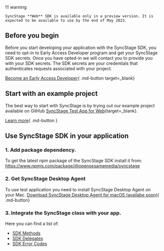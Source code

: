 !!! warning

    SyncStage **Web** SDK is available only in a preview version. It is expected to be available to use by the end of May 2023.

## Before you begin

Before you start developing your application with the SyncStage SDK, you need to opt-in to Early Access Developer program and get your SyncStage SDK secrets. Once you have opted-in we will contact you to provide you with your SDK secrets.
The SDK secrets are your credentials that authenticates requests associated with your project. 

[Become an Early Access Developer](https://sync-stage.com/){ .md-button target=_blank}


## Start with an example project
The best way to start with SyncStage is by trying out our example project available on GitHub [SyncStage Test App for Web](https://github.com/opensesamemedia/syncstage-sdk-npm-package-tester){target=_blank}. 


[Learn more](test-app.md){ .md-button }




## Use SyncStage SDK in your application
### 1. Add package dependency.
To get the latest npm package of the SyncStage SDK install it from: https://www.npmjs.com/package/@opensesamemedia/syncstage


### 2. Get SyncStage Desktop Agent

To use test application you need to install SyncStage Desktop Agent on your Mac.
[Download SyncStage Desktop Agent for macOS (availabe soon)](){ .md-button}
<!-- [Download SyncStage Desktop Agent for macOS](https://syncstage.s3.amazonaws.com/Agent/SyncStageAgent_1.0.0.dmg){ .md-button} -->



### 3. Integrate the SyncStage class with your app.
Here you can find a list of:

* [SDK Methods](sdk-methods.md)
* [SDK Delegates](sdk-delegates.md)
* [SDK Error Codes](sdk-error-codes.md)
